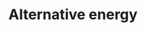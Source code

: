 ---
title: Alternative energy
longTitle: 'Alternative energy'
tags:
- gccommon
french:
- "[[Energie de remplacement]]"
scopeNote:
- "Energy renewable or not less polluting than energy"
usedFor:
- "[[Clean energy]]"
- "[[Non-conventional energy]]"
- "[[Pollution-free energy]]"
- "[[Soft energy]]"
narrowerTerm:
- "[[Alternative fuels]]"
---